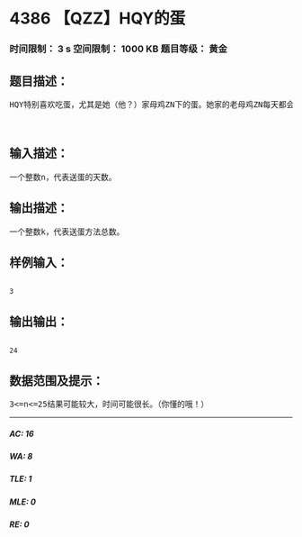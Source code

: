 # 4386 【QZZ】HQY的蛋   
### 时间限制： 3 s     空间限制： 1000 KB     题目等级： 黄金  
## 题目描述：  

<pre>
HQY特别喜欢吃蛋，尤其是她（他？）家母鸡ZN下的蛋。她家的老母鸡ZN每天都会下一个蛋。但是，HQY在一次考试中考砸了，所以HQY只能把ZN下的蛋做成核弹、炸弹、子弹、或原子弹，忍痛割爱送给Teacher，（PS：这也能送？）希望能在下一次考试中得到高一点的分数。但是，Teacher在任意连续三天之内，不会接受同一种蛋。今天，HQY找到了会编程的你，想让你帮她算算，她在连续n天之内,她会有多少种送蛋的方法？  
  

</pre>
  
  
## 输入描述：  

<pre>
一个整数n，代表送蛋的天数。
</pre>
  
  
## 输出描述：  

<pre>
一个整数k，代表送蛋方法总数。
</pre>
  
  
## 样例输入：  

<pre><code>
3
</code></pre>
  
  
## 输出输出：  

<pre><code>
24
</code></pre>
  
  
## 数据范围及提示：  

<pre>
3<=n<=25结果可能较大，时间可能很长。（你懂的哦！）
</pre>
  
  
***  

##### AC: 16  
##### WA: 8  
##### TLE: 1  
##### MLE: 0  
##### RE: 0  
